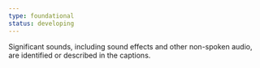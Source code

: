 ```yaml
---
type: foundational
status: developing
---
```


Significant sounds, including sound effects and other non-spoken audio, are identified or described in the captions.
